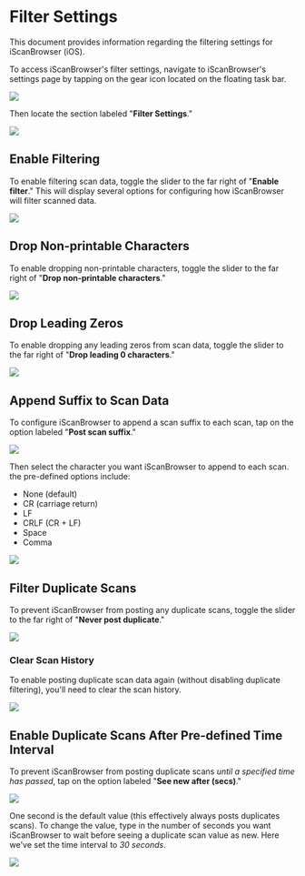 # Filter Settings


This document provides information regarding the filtering settings for iScanBrowser (iOS).


To access iScanBrowser's filter settings, navigate to iScanBrowser's settings page by tapping on the gear icon located on the floating task bar.

![](https://i.imgur.com/uLWqq8W.png) 


Then locate the section labeled "**Filter Settings**."

![](https://i.imgur.com/uK5VyLS.png)

## Enable Filtering
To enable filtering scan data, toggle the slider to the far right of "**Enable filter**." This will display several options for configuring how iScanBrowser will filter scanned data.

![](https://i.imgur.com/bNOxqoq.png)

## Drop Non-printable Characters
To enable dropping non-printable characters, toggle the slider to the far right of "**Drop non-printable characters**."

![](https://i.imgur.com/mpsljAZ.png)


## Drop Leading Zeros
To enable dropping any leading zeros from scan data, toggle the slider to the far right of "**Drop leading 0 characters**."

![](https://i.imgur.com/55aPjoG.png)


## Append Suffix to Scan Data
To configure iScanBrowser to append a scan suffix to each scan, tap on the option labeled "**Post scan suffix**."

![](https://i.imgur.com/ZR5A5aH.png)

Then select the character you want iScanBrowser to append to each scan. the pre-defined options include:
- None (default)
- CR (carriage return)
- LF
- CRLF (CR + LF)
- Space
- Comma

![](https://i.imgur.com/ps3RTuU.png)

## Filter Duplicate Scans
To prevent iScanBrowser from posting any duplicate scans, toggle the slider to the far right of "**Never post duplicate**."

![](https://i.imgur.com/2uYfMXB.png)


### Clear Scan History
To enable posting duplicate scan data again (without disabling duplicate filtering), you'll need to clear the scan history. 

![](https://i.imgur.com/iadsjQ9.png)



## Enable Duplicate Scans After Pre-defined Time Interval
To prevent iScanBrowser from posting duplicate scans _until a specified time has passed_, tap on the option labeled "**See new after (secs)**."

![](https://i.imgur.com/QRHXe5u.png)

One second is the default value (this effectively always posts duplicates scans). To change the value, type in the number of seconds you want iScanBrowser to wait before seeing a duplicate scan value as new. Here we've set the time interval to _30 seconds_.

![](https://i.imgur.com/MpyTBL4.png)




